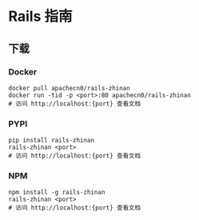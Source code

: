 # Rails 指南

## 下载

### Docker

```
docker pull apachecn0/rails-zhinan
docker run -tid -p <port>:80 apachecn0/rails-zhinan
# 访问 http://localhost:{port} 查看文档
```

### PYPI

```
pip install rails-zhinan
rails-zhinan <port>
# 访问 http://localhost:{port} 查看文档
```

### NPM

```
npm install -g rails-zhinan
rails-zhinan <port>
# 访问 http://localhost:{port} 查看文档
```